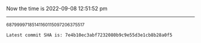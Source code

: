 Now the time is 2022-09-08 12:51:52 pm

---

<small>68799997185141160115097206375517</small>

```txt
Latest commit SHA is: 7e4b10ec3abf7232080b9c9e55d3e1cb8b28a0f5
```
